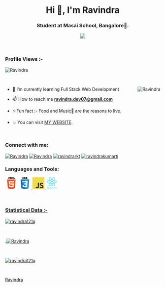 <h1 align="center">Hi 👋, I'm Ravindra</h1>
<h3 align="center">Student at Masai School, Bangalore🌟.</h3>
<p align="center">
  <a href="https://github.com/DenverCoder1/readme-typing-svg"><img src="https://readme-typing-svg.herokuapp.com?font=Time+New+Roman&color=cyan&size=25&center=true&vCenter=true&width=600&height=100&lines=Welcome+To+My+Github+Profile+Page..&hearts;++;Love+to+learn+new+stuffs.."></a>
</p>	
<br>
<p align="right"> <h3>Profile Views :-</h3> <img src="https://komarev.com/ghpvc/?username=ravindra121q&label=Profile%20views&color=0e75b6&style=flat"
    alt="Ravindra" /> 
  </p>

<br>
<p><img align="right" src="https://github.com/Adam-pw/Adam-pw/blob/main/animation_500_kxa883sd.gif" alt="Ravindra" /></p>


- 🌱 I’m currently learning Full Stack Web Development

- 📫 How to reach me **ravindra.dev07@gmail.com**

- ⚡ Fun fact :- Food and Music🎵 are the reasons to live.
- :boom: You can visit [MY WEBSITE](https://ravindra121q.github.io/).

<br>

<h3 align="left">Connect with me:</h3>
<p align="left">
  <a href="https://www.linkedin.com/in/ravindra-7159112a0/" target="_blank"><img align="center"
      src="https://raw.githubusercontent.com/rahuldkjain/github-profile-readme-generator/master/src/images/icons/Social/linked-in-alt.svg"
      alt="Ravindra" height="30" width="40" /></a>
  <a href="https://www.facebook.com/ravindra.kumartilotia.3/" target="blank"><img align="center"
      src="https://raw.githubusercontent.com/rahuldkjain/github-profile-readme-generator/master/src/images/icons/Social/facebook.svg"
      alt="Ravindra" height="30" width="40" /></a>
  <a href="https://www.instagram.com/ravindrarkt/" target="blank"><img align="center"
      src="https://raw.githubusercontent.com/rahuldkjain/github-profile-readme-generator/master/src/images/icons/Social/instagram.svg"
      alt="ravindrarkt" height="30" width="40" /></a>
    <a href="https://www.hackerrank.com/ravindrakumarti1?hr_r=1" target="blank"><img align="center"
      src="https://raw.githubusercontent.com/rahuldkjain/github-profile-readme-generator/master/src/images/icons/Social/hackerrank.svg"
      alt="ravindrakumarti" height="30" width="40" /></a>
  


<br>

<h3 align="left">Languages and Tools:</h3>
<p align="left"> <a href="https://www.w3.org/html/" target="_blank" rel="noreferrer"> <img
      src="https://raw.githubusercontent.com/devicons/devicon/master/icons/html5/html5-original-wordmark.svg"
      alt="html5" width="40" height="40" /></a>  </a> <a href="https://www.w3schools.com/css/" target="_blank"
    rel="noreferrer"> <img
      src="https://raw.githubusercontent.com/devicons/devicon/master/icons/css3/css3-original-wordmark.svg" alt="css3"
      width="40" height="40" /> </a> <a href="https://developer.mozilla.org/en-US/docs/Web/JavaScript" target="_blank"
    rel="noreferrer"> <img
      src="https://raw.githubusercontent.com/devicons/devicon/master/icons/javascript/javascript-original.svg"
      alt="javascript" width="40" height="40" />  </a><a href="https://reactjs.org/" target="_blank" rel="noreferrer"> <img
      src="https://raw.githubusercontent.com/devicons/devicon/master/icons/react/react-original-wordmark.svg"
      alt="react" width="40" height="40"  border-radius="50%" /> <a href="https://chakra-ui.com/" target="_blank"
    rel="noreferrer"> </p>

<br>

<h3>Statistical Data :-</h3>
<p><img align="center"
    src="https://github-readme-stats.vercel.app/api/top-langs?username=ravindra121q&show_icons=true&locale=en&bg_color=0d1117&text_color=ffffff&layout=compact"
    alt="ravindra121q" 
    bg_color=#808080/></p>

<br>

<p>&nbsp;<img align="center" src="https://github-readme-stats.vercel.app/api?username=ravindra121q&show_icons=true&locale=en&bg_color=0d1117&text_color=ffffff&repo=convoychat"
    alt="Ravindra" /></p>

<br>

<p><img align="center" src="https://github-readme-streak-stats.herokuapp.com/?user=ravindra121q&theme=dark&background=0d1117&date_format=M%20j%5B%2C%20Y%5D" alt="ravindra121q" /></p>
      
<p align="left"> <a href="https://twitter.com/" target="blank"><img
      src="https://img.shields.io/twitter/follow/?logo=twitter&style=for-the-badge" alt="" /></a> </p>

[Ravindra](https://github.com/ravindra121q)
